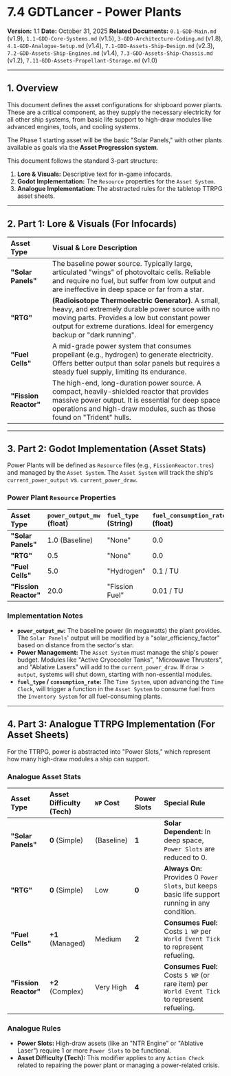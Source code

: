 # 7.4 GDTLancer - Power Plants

**Version:** 1.1
**Date:** October 31, 2025
**Related Documents:** `0.1-GDD-Main.md` (v1.9), `1.1-GDD-Core-Systems.md` (v1.5), `3-GDD-Architecture-Coding.md` (v1.8), `4.1-GDD-Analogue-Setup.md` (v1.4), `7.1-GDD-Assets-Ship-Design.md` (v2.3), `7.2-GDD-Assets-Ship-Engines.md` (v1.4), `7.3-GDD-Assets-Ship-Chassis.md` (v1.2), `7.11-GDD-Assets-Propellant-Storage.md` (v1.0)

---

## 1. Overview

This document defines the asset configurations for shipboard power plants. These are a critical component, as they supply the necessary electricity for all other ship systems, from basic life support to high-draw modules like advanced engines, tools, and cooling systems.

The Phase 1 starting asset will be the basic "Solar Panels," with other plants available as goals via the **Asset Progression system**.

This document follows the standard 3-part structure:
1.  **Lore & Visuals:** Descriptive text for in-game infocards.
2.  **Godot Implementation:** The `Resource` properties for the `Asset System`.
3.  **Analogue Implementation:** The abstracted rules for the tabletop TTRPG asset sheets.

---

## 2. Part 1: Lore & Visuals (For Infocards)

| Asset Type | Visual & Lore Description |
| :--- | :--- |
| **"Solar Panels"** | The baseline power source. Typically large, articulated "wings" of photovoltaic cells. Reliable and require no fuel, but suffer from low output and are ineffective in deep space or far from a star. |
| **"RTG"** | **(Radioisotope Thermoelectric Generator)**. A small, heavy, and extremely durable power source with no moving parts. Provides a low but constant power output for extreme durations. Ideal for emergency backup or "dark running". |
| **"Fuel Cells"** | A mid-grade power system that consumes propellant (e.g., hydrogen) to generate electricity. Offers better output than solar panels but requires a steady fuel supply, limiting its endurance. |
| **"Fission Reactor"** | The high-end, long-duration power source. A compact, heavily-shielded reactor that provides massive power output. It is essential for deep space operations and high-draw modules, such as those found on "Trident" hulls. |

---

## 3. Part 2: Godot Implementation (Asset Stats)

Power Plants will be defined as `Resource` files (e.g., `FissionReactor.tres`) and managed by the `Asset System`. The `Asset System` will track the ship's `current_power_output` vs. `current_power_draw`.

### Power Plant `Resource` Properties

| Asset Type | `power_output_mw` (float) | `fuel_type` (String) | `fuel_consumption_rate` (float) |
| :--- | :--- | :--- | :--- |
| **"Solar Panels"** | 1.0 (Baseline) | "None" | 0.0 |
| **"RTG"** | 0.5 | "None" | 0.0 |
| **"Fuel Cells"** | 5.0 | "Hydrogen" | 0.1 / TU |
| **"Fission Reactor"**| 20.0 | "Fission Fuel" | 0.01 / TU |

### Implementation Notes

* **`power_output_mw`:** The baseline power (in megawatts) the plant provides. The `Solar Panels`' output will be modified by a "solar_efficiency_factor" based on distance from the sector's star.
* **Power Management:** The `Asset System` must manage the ship's power budget. Modules like "Active Cryocooler Tanks", "Microwave Thrusters", and "Ablative Lasers" will add to the `current_power_draw`. If `draw > output`, systems will shut down, starting with non-essential modules.
* **`fuel_type` / `consumption_rate`:** The `Time System`, upon advancing the `Time Clock`, will trigger a function in the `Asset System` to consume fuel from the `Inventory System` for all fuel-consuming plants.

---

## 4. Part 3: Analogue TTRPG Implementation (For Asset Sheets)

For the TTRPG, power is abstracted into "Power Slots," which represent how many high-draw modules a ship can support.

### Analogue Asset Stats

| Asset Type | Asset Difficulty (Tech) | `WP` Cost | Power Slots | Special Rule |
| :--- | :--- | :--- | :--- | :--- |
| **"Solar Panels"** | **0** (Simple) | (Baseline) | **1** | **Solar Dependent:** In deep space, `Power Slots` are reduced to 0. |
| **"RTG"** | **0** (Simple) | Low | **0** | **Always On:** Provides 0 `Power Slots`, but keeps basic life support running in any condition. |
| **"Fuel Cells"** | **+1** (Managed) | Medium | **2** | **Consumes Fuel:** Costs `1 WP` per `World Event Tick` to represent refueling. |
| **"Fission Reactor"** | **+2** (Complex) | Very High | **4** | **Consumes Fuel:** Costs `5 WP` (or rare item) per `World Event Tick` to represent refueling. |

### Analogue Rules

* **Power Slots:** High-draw assets (like an "NTR Engine" or "Ablative Laser") require 1 or more `Power Slots` to be functional.
* **Asset Difficulty (Tech):** This modifier applies to any `Action Check` related to repairing the power plant or managing a power-related crisis.
